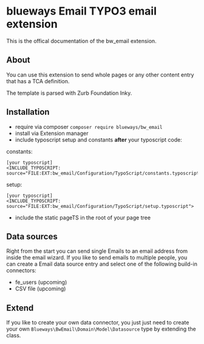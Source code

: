# blueways Email TYPO3 email extension

This is the offical documentation of the bw_email extension.

## About

You can use this extension to send whole pages or any other content entry that has a TCA definition.

The template is parsed with Zurb Foundation Inky.

## Installation

* require via composer ````composer require blueways/bw_email````
* install via Extension manager
* include typoscript setup and constants **after** your typoscript code:

constants:
```
[your typoscript]
<INCLUDE_TYPOSCRIPT: source="FILE:EXT:bw_email/Configuration/TypoScript/constants.typoscript">
``` 

setup:
```
[your typoscript]
<INCLUDE_TYPOSCRIPT: source="FILE:EXT:bw_email/Configuration/TypoScript/setup.typoscript">
``` 
* include the static pageTS in the root of your page tree

## Data sources

Right from the start you can send single Emails to an email address from inside the email wizard. If you like to send emails to multiple people, you can create a Email data source entry and select one of the following build-in connectors:

* fe_users (upcoming)
* CSV file (upcoming)

## Extend

If you like to create your own data connector, you just just need to create your own ````Blueways\BwEmail\Domain\Model\Datasource```` type by extending the class. 
